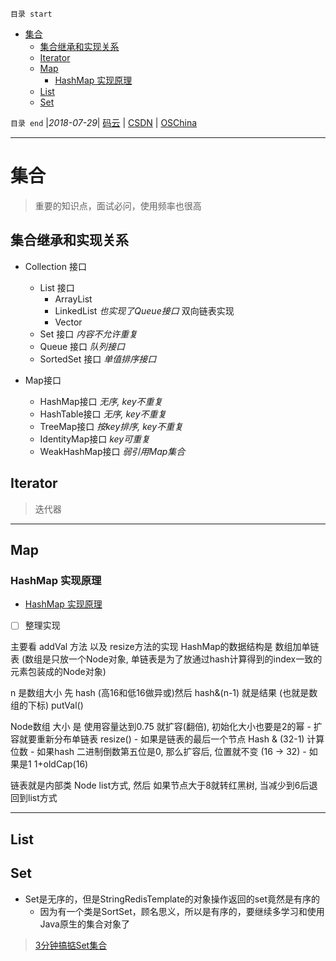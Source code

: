 `目录 start`
 
- [集合](#集合)
    - [集合继承和实现关系](#集合继承和实现关系)
    - [Iterator](#iterator)
    - [Map](#map)
        - [HashMap 实现原理](#hashmap-实现原理)
    - [List](#list)
    - [Set](#set)

`目录 end` |_2018-07-29_| [码云](https://gitee.com/gin9) | [CSDN](http://blog.csdn.net/kcp606) | [OSChina](https://my.oschina.net/kcp1104)
****************************************
# 集合
> 重要的知识点，面试必问，使用频率也很高

## 集合继承和实现关系

- Collection 接口
    - List 接口  
        - ArrayList
        - LinkedList _也实现了Queue接口_ 双向链表实现
        - Vector
    - Set 接口 _内容不允许重复_
    - Queue 接口 _队列接口_
    - SortedSet 接口 _单值排序接口_

- Map接口
    - HashMap接口 _无序, key不重复_
    - HashTable接口 _无序, key不重复_
    - TreeMap接口 _按key排序, key不重复_
    - IdentityMap接口 _key可重复_
    - WeakHashMap接口 _弱引用Map集合_

## Iterator
> 迭代器

********************
## Map


### HashMap 实现原理
- [HashMap 实现原理](http://www.importnew.com/27043.html)

- [ ] 整理实现

主要看 addVal 方法 以及 resize方法的实现
HashMap的数据结构是 数组加单链表 (数组是只放一个Node对象, 单链表是为了放通过hash计算得到的index一致的元素包装成的Node对象)

n 是数组大小
先 hash (高16和低16做异或)然后 hash&(n-1) 就是结果 (也就是数组的下标) putVal()

Node数组 大小 是 使用容量达到0.75 就扩容(翻倍), 初始化大小也要是2的幂
    - 扩容就要重新分布单链表 resize()
    - 如果是链表的最后一个节点 Hash & (32-1) 计算位数
    - 如果hash 二进制倒数第五位是0, 那么扩容后, 位置就不变 (16 -> 32)
    - 如果是1 1+oldCap(16)

链表就是内部类 Node list方式, 然后 如果节点大于8就转红黑树, 当减少到6后退回到list方式
********************************************

## List

## Set
- Set是无序的，但是StringRedisTemplate的对象操作返回的set竟然是有序的
    - 因为有一个类是SortSet，顾名思义，所以是有序的，要继续多学习和使用Java原生的集合对象了

> [3分钟搞掂Set集合](https://segmentfault.com/a/1190000014391402?utm_source=channel-hottest)


